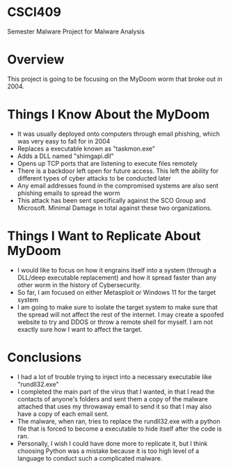 # CSCI409
Semester Malware Project for Malware Analysis

# Overview
This project is going to be focusing on the MyDoom worm that broke out in 2004.

# Things I Know About the MyDoom
- It was usually deployed onto computers through email phishing, which was very easy to fall for in 2004
- Replaces a executable known as "taskmon.exe"
- Adds a DLL named "shimgapi.dll"
- Opens up TCP ports that are listening to execute files remotely
- There is a backdoor left open for future access. This left the ability for different types of cyber attacks to be conducted later
- Any email addresses found in the compromised systems are also sent phishing emails to spread the worm
- This attack has been sent specifically against the SCO Group and Microsoft. Minimal Damage in total against these two organizations.

# Things I Want to Replicate About MyDoom
- I would like to focus on how it engrains itself into a system (through a DLL/deep executable replacement) and how it spread faster than any other worm in the history of Cybersecurity.
- So far, I am focused on either Metasploit or Windows 11 for the target system
- I am going to make sure to isolate the target system to make sure that the spread will not affect the rest of the internet. I may create a spoofed website to try and DDOS or throw a remote shell for myself. I am not exactly sure how I want to affect the target.

# Conclusions
- I had a lot of trouble trying to inject into a necessary executable like "rundll32.exe"
- I completed the main part of the virus that I wanted, in that I read the contacts of anyone's folders and sent them a copy of the malware attached that uses my throwaway email to send it so that I may also have a copy of each email sent.
- The malware, when ran, tries to replace the rundll32.exe with a python file that is forced to become a executable to hide itself after the code is ran.
- Personally, I wish I could have done more to replicate it, but I think choosing Python was a mistake because it is too high level of a language to conduct such a complicated malware.
